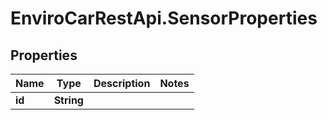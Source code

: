 # EnviroCarRestApi.SensorProperties

## Properties
Name | Type | Description | Notes
------------ | ------------- | ------------- | -------------
**id** | **String** |  | 
